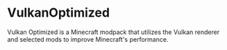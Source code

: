 # VulkanOptimized
Vulkan Optimized is a Minecraft modpack that utilizes the Vulkan renderer and selected mods to improve Minecraft's performance.
